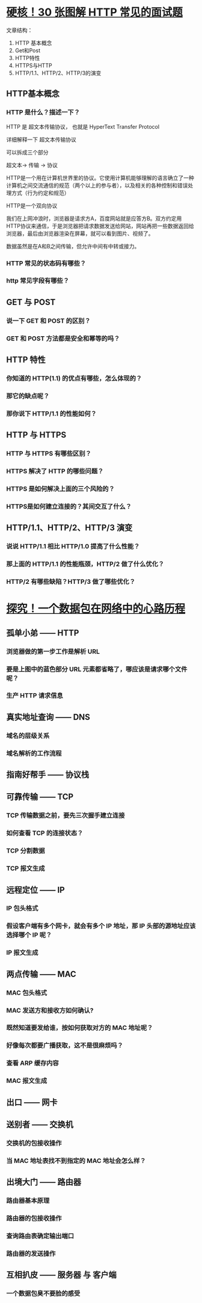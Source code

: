 # [硬核！30 张图解 HTTP 常见的面试题](https://mp.weixin.qq.com/s/bUy220-ect00N4gnO0697A)

文章结构：

1. HTTP 基本概念
2. Get和Post
3. HTTP特性
4. HTTPS与HTTP
5. HTTP/1.1、HTTP/2、HTTP/3的演变

## HTTP基本概念

### HTTP 是什么？描述一下？

HTTP 是 超文本传输协议， 也就是 HyperText Transfer Protocol

详细解释一下 超文本传输协议

可以拆成三个部分

超文本-> 传输 -> 协议

HTTP是一个用在计算机世界里的协议。它使用计算机能够理解的语言确立了一种计算机之间交流通信的规范（两个以上的参与者），以及相关的各种控制和错误处理方式（行为约定和规范）

HTTP是一个双向协议

我们在上网冲浪时，浏览器是请求方A，百度网站就是应答方B。双方约定用HTTP协议来通信，于是浏览器把请求数据发送给网站，网站再把一些数据返回给浏览器，最后由浏览器渲染在屏幕，就可以看到图片、视频了。

数据虽然是在A和B之间传输，但允许中间有中转或接力。

### HTTP 常见的状态码有哪些？

### http 常见字段有哪些？

## GET 与 POST

### 说一下 GET 和 POST 的区别？

### GET 和 POST 方法都是安全和幂等的吗？

## HTTP 特性

### 你知道的 HTTP(1.1) 的优点有哪些，怎么体现的？

### 那它的缺点呢？

### 那你说下 HTTP/1.1 的性能如何？

## HTTP 与 HTTPS

### HTTP 与 HTTPS 有哪些区别？

### HTTPS 解决了 HTTP 的哪些问题？

### HTTPS 是如何解决上面的三个风险的？

### HTTPS是如何建立连接的？其间交互了什么？

## HTTP/1.1、HTTP/2、HTTP/3 演变

### 说说 HTTP/1.1 相比 HTTP/1.0 提高了什么性能？

### 那上面的 HTTP/1.1 的性能瓶颈，HTTP/2 做了什么优化？

### HTTP/2 有哪些缺陷？HTTP/3 做了哪些优化？

# [探究！一个数据包在网络中的心路历程](https://mp.weixin.qq.com/s/iSZp41SRmh5b2bXIvzemIw)

## 孤单小弟 —— HTTP

### 浏览器做的第一步工作是解析 URL

### 要是上图中的蓝色部分 URL 元素都省略了，哪应该是请求哪个文件呢？

### 生产 HTTP 请求信息

## 真实地址查询 —— DNS

### 域名的层级关系

### 域名解析的工作流程

## 指南好帮手 —— 协议栈

## 可靠传输 —— TCP

### TCP 传输数据之前，要先三次握手建立连接

### 如何查看 TCP 的连接状态？

### TCP 分割数据

### TCP 报文生成

## 远程定位 —— IP

### IP 包头格式

### 假设客户端有多个网卡，就会有多个 IP 地址，那 IP 头部的源地址应该选择哪个 IP 呢？

### IP 报文生成

## 两点传输 —— MAC

### MAC 包头格式

### MAC 发送方和接收方如何确认?

### 既然知道要发给谁，按如何获取对方的 MAC 地址呢？

### 好像每次都要广播获取，这不是很麻烦吗？

### 查看 ARP 缓存内容

### MAC 报文生成

## 出口 —— 网卡

## 送别者 —— 交换机

### 交换机的包接收操作

### 当 MAC 地址表找不到指定的 MAC 地址会怎么样？

## 出境大门 —— 路由器

### 路由器基本原理

### 路由器的包接收操作

### 查询路由表确定输出端口

### 路由器的发送操作

## 互相扒皮 —— 服务器 与 客户端

### 一个数据包臭不要脸的感受

